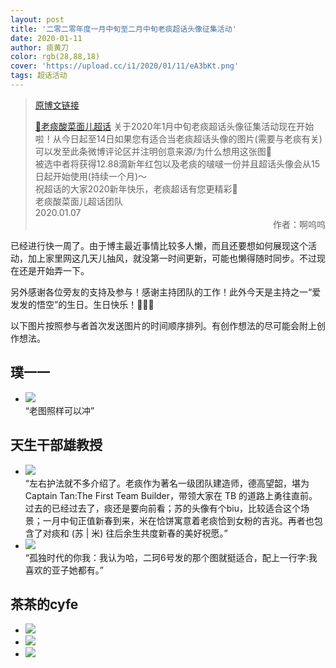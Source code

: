 ```yaml
---
layout: post
title: '二零二零年度一月中旬至二月中旬老痰超话头像征集活动'
date: 2020-01-11
author: 痰黄刀
color: rgb(28,88,18)
cover: 'https://upload.cc/i1/2020/01/11/eA3bKt.png'
tags: 超话活动
---
```


> [原博文链接](https://weibo.com/2886348734/IoqigfLUP)
> 
> [💎老痰酸菜面儿超话](https://weibo.com/p/100808c9bf185bddd18c52092ca1528b4d683a) 关于2020年1月中旬老痰超话头像征集活动现在开始啦！从今日起至14日如果您有适合当老痰超话头像的图片(需要与老痰有关)可以发至此条微博评论区并注明创意来源/为什么想用这张图🌇<br/>被选中者将获得12.88滴新年红包以及老痰的啵啵一份并且超话头像会从15日起开始使用(持续一个月)～<br/>祝超话的大家2020新年快乐，老痰超话有您更精彩🎉<br/>老痰酸菜面儿超话团队<br/>2020.01.07<span style="text-align:right; display:block">作者：啊呜呜</span>

已经进行快一周了。由于博主最近事情比较多人懒，而且还要想如何展现这个活动，加上家里网这几天儿抽风，就没第一时间更新，可能也懒得随时同步。不过现在还是开始弄一下。

另外感谢各位旁友的支持及参与！感谢主持团队的工作！此外今天是主持之一“爱发发的悟空”的生日。生日快乐！🎂🎉🎁

以下图片按照参与者首次发送图片的时间顺序排列。有创作想法的尽可能会附上创作想法。

## 璞一一

* ![](https://upload.cc/i1/2020/01/11/Wn81Ii.jpg)<br/>“老图照样可以冲”

## 天生干部雄教授

* ![](https://upload.cc/i1/2020/01/11/BkvKTY.jpg)<br/>“左右护法就不多介绍了。老痰作为著名一级团队建造师，德高望韶，堪为 Captain Tan:The First Team Builder，带领大家在 TB 的道路上勇往直前。过去的已经过去了，痰还是要向前看；苏的头像有个biu，比较适合这个场景；一月中旬正值新春到来，米在恰饼寓意着老痰恰到女粉的吉兆。再者也包含了对痰和 (苏 &#x7c; 米) 往后余生共度新春的美好祝愿。”
* ![](https://upload.cc/i1/2020/01/11/M68eBV.jpg) <br/>“孤独时代的你我：我认为哈，二珂6号发的那个图就挺适合，配上一行字:我喜欢的亚子她都有。”

## 茶茶的cyfe

* ![](https://upload.cc/i1/2020/01/11/y7f09X.jpg)
* ![](https://upload.cc/i1/2020/01/11/bRKgGw.jpg)
* ![](https://upload.cc/i1/2020/01/11/xtUObi.jpg)

